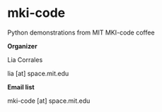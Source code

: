 # mki-code
Python demonstrations from MIT MKI-code coffee

**Organizer**

Lia Corrales

lia [at] space.mit.edu

**Email list**

mki-code [at] space.mit.edu
